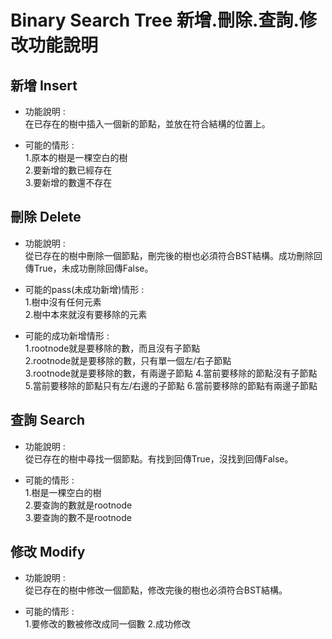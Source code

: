 # Binary Search Tree 新增.刪除.查詢.修改功能說明
新增 Insert
---
- 功能說明 :  
在已存在的樹中插入一個新的節點，並放在符合結構的位置上。   

- 可能的情形 :  
1.原本的樹是一棵空白的樹  
2.要新增的數已經存在  
3.要新增的數還不存在  
  
刪除 Delete
---
- 功能說明 :  
從已存在的樹中刪除一個節點，刪完後的樹也必須符合BST結構。成功刪除回傳True，未成功刪除回傳False。  
  
- 可能的pass(未成功新增)情形 :   
1.樹中沒有任何元素  
2.樹中本來就沒有要移除的元素  

- 可能的成功新增情形 :  
1.rootnode就是要移除的數，而且沒有子節點    
2.rootnode就是要移除的數，只有單一個左/右子節點  
3.rootnode就是要移除的數，有兩邊子節點 
4.當前要移除的節點沒有子節點
5.當前要移除的節點只有左/右邊的子節點
6.當前要移除的節點有兩邊子節點 

查詢 Search
---
- 功能說明 :  
從已存在的樹中尋找一個節點。有找到回傳True，沒找到回傳False。  

- 可能的情形 :  
1.樹是一棵空白的樹  
2.要查詢的數就是rootnode   
3.要查詢的數不是rootnode   

修改 Modify
---
- 功能說明 :  
從已存在的樹中修改一個節點，修改完後的樹也必須符合BST結構。  
  
- 可能的情形 :    
1.要修改的數被修改成同一個數
2.成功修改
